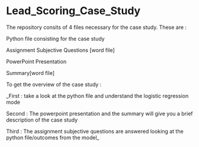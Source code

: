 # Lead_Scoring_Case_Study

The repository consits of 4 files necessary for the case study. These are :

Python file consisting for the case study

Assignment Subjective Questions [word file] 

PowerPoint Presentation


Summary[word file] 

To get the overview of the case study :

_First : take a look at the python file and understand the logistic regression mode

Second : The powerpoint presentation and the summary will give you a brief description of the case study

Third : The assignment subjective questions are answered looking at the python file/outcomes from the model_
